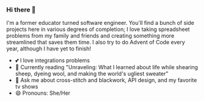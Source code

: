 ### Hi there 👋

I'm a former educator turned software engineer. You'll find a bunch of side projects here in various degrees of completion; I love taking spreadsheet problems from my family and friends and creating something more streamlined that saves them time. I also try to do Advent of Code every year, although I have yet to finish!

- 💕 I love integrations problems
- 📖 Currently reading "Unraveling: What I learned about life while shearing sheep, dyeing wool, and making the world's ugliest sweater"
- 💬 Ask me about cross-stitch and blackwork, API design, and my favorite tv shows
- 😄 Pronouns: She/Her

<!--
**keheitz/keheitz** is a ✨ _special_ ✨ repository because its `README.md` (this file) appears on your GitHub profile.

Here are some ideas to get you started:

- 🔭 I’m currently working on ...
- 🌱 I’m currently learning ...
- 👯 I’m looking to collaborate on ...
- 🤔 I’m looking for help with ...
- 💬 Ask me about ...
- 📫 How to reach me: ...
- 😄 Pronouns: ...
- ⚡ Fun fact: ...
-->
